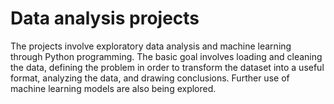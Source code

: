 # Data analysis projects
The projects involve exploratory data analysis and machine learning through Python programming.
The basic goal involves loading and cleaning the data, defining the problem in order to transform the dataset into a useful format, analyzing the data, and drawing conclusions.
Further use of machine learning models are also being explored.
